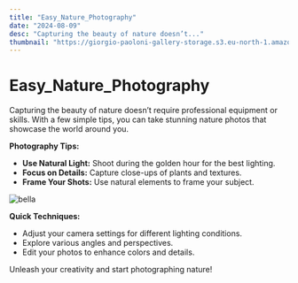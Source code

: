 ```yaml
---
title: "Easy_Nature_Photography"
date: "2024-08-09"
desc: "Capturing the beauty of nature doesn’t..."
thumbnail: "https://giorgio-paoloni-gallery-storage.s3.eu-north-1.amazonaws.com/Hero_picture_mobile.jpg"
---
```


# Easy_Nature_Photography

Capturing the beauty of nature doesn’t require professional equipment or skills. With a few simple tips, you can take stunning nature photos that showcase the world around you.

**Photography Tips:**

- **Use Natural Light:** Shoot during the golden hour for the best lighting.
- **Focus on Details:** Capture close-ups of plants and textures.
- **Frame Your Shots:** Use natural elements to frame your subject.

<img src="https://giorgio-paoloni-gallery-storage.s3.eu-north-1.amazonaws.com/Hero_picture_mobile.jpg" alt="bella" />

**Quick Techniques:**

- Adjust your camera settings for different lighting conditions.
- Explore various angles and perspectives.
- Edit your photos to enhance colors and details.

Unleash your creativity and start photographing nature!
